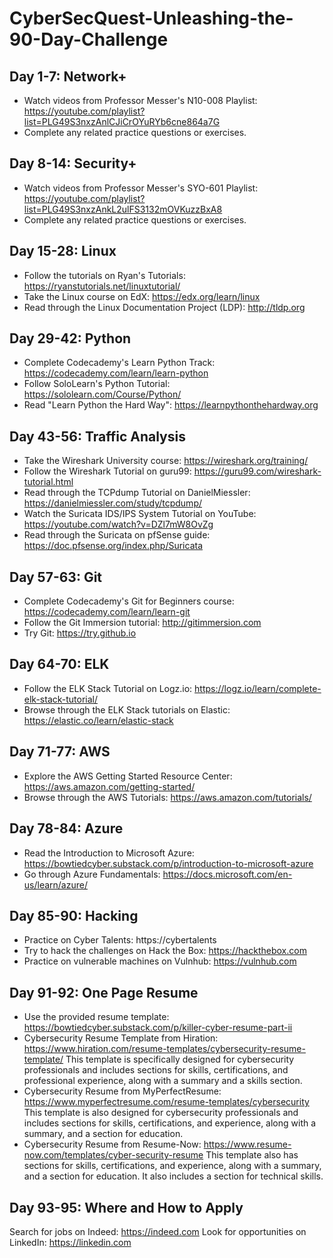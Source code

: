 # CyberSecQuest-Unleashing-the-90-Day-Challenge

## Day 1-7: Network+
- Watch videos from Professor Messer's N10-008 Playlist: https://youtube.com/playlist?list=PLG49S3nxzAnlCJiCrOYuRYb6cne864a7G
- Complete any related practice questions or exercises.

## Day 8-14: Security+
- Watch videos from Professor Messer's SYO-601 Playlist: https://youtube.com/playlist?list=PLG49S3nxzAnkL2ulFS3132mOVKuzzBxA8
- Complete any related practice questions or exercises.

## Day 15-28: Linux
- Follow the tutorials on Ryan's Tutorials: https://ryanstutorials.net/linuxtutorial/
- Take the Linux course on EdX: https://edx.org/learn/linux
- Read through the Linux Documentation Project (LDP): http://tldp.org

## Day 29-42: Python
- Complete Codecademy's Learn Python Track: https://codecademy.com/learn/learn-python
- Follow SoloLearn's Python Tutorial: https://sololearn.com/Course/Python/
- Read "Learn Python the Hard Way": https://learnpythonthehardway.org

## Day 43-56: Traffic Analysis
- Take the Wireshark University course: https://wireshark.org/training/
- Follow the Wireshark Tutorial on guru99: https://guru99.com/wireshark-tutorial.html
- Read through the TCPdump Tutorial on DanielMiessler: https://danielmiessler.com/study/tcpdump/
- Watch the Suricata IDS/IPS System Tutorial on YouTube: https://youtube.com/watch?v=DZl7mW8OvZg
- Read through the Suricata on pfSense guide: https://doc.pfsense.org/index.php/Suricata

## Day 57-63: Git
- Complete Codecademy's Git for Beginners course: https://codecademy.com/learn/learn-git
- Follow the Git Immersion tutorial: http://gitimmersion.com
- Try Git: https://try.github.io

## Day 64-70: ELK
- Follow the ELK Stack Tutorial on Logz.io: https://logz.io/learn/complete-elk-stack-tutorial/
- Browse through the ELK Stack tutorials on Elastic: https://elastic.co/learn/elastic-stack

## Day 71-77: AWS
- Explore the AWS Getting Started Resource Center: https://aws.amazon.com/getting-started/
- Browse through the AWS Tutorials: https://aws.amazon.com/tutorials/

## Day 78-84: Azure
- Read the Introduction to Microsoft Azure: https://bowtiedcyber.substack.com/p/introduction-to-microsoft-azure
- Go through Azure Fundamentals: https://docs.microsoft.com/en-us/learn/azure/

## Day 85-90: Hacking
- Practice on Cyber Talents: https://cybertalents
- Try to hack the challenges on Hack the Box: https://hackthebox.com
- Practice on vulnerable machines on Vulnhub: https://vulnhub.com
## Day 91-92: One Page Resume
- Use the provided resume template: https://bowtiedcyber.substack.com/p/killer-cyber-resume-part-ii
- Cybersecurity Resume Template from Hiration: https://www.hiration.com/resume-templates/cybersecurity-resume-template/
  This template is specifically designed for cybersecurity professionals and includes sections for skills, certifications, and professional experience, along with a summary   and a skills section.
- Cybersecurity Resume from MyPerfectResume: https://www.myperfectresume.com/resume-templates/cybersecurity
 This template is also designed for cybersecurity professionals and includes sections for skills, certifications, and experience, along with a summary, and a section for    education.
- Cybersecurity Resume from Resume-Now: https://www.resume-now.com/templates/cyber-security-resume
 This template also has sections for skills, certifications, and experience, along with a summary, and a section for education. It also includes a section for technical   skills.
## Day 93-95: Where and How to Apply
Search for jobs on Indeed: https://indeed.com
Look for opportunities on LinkedIn: https://linkedin.com
